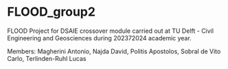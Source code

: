 # FLOOD_group2
FLOOD Project for DSAIE crossover module carried out at TU Delft - Civil Engineering and Geosciences during 202372024 academic year.

Members: 
Magherini Antonio, Najda David, Politis Apostolos, Sobral de Vito Carlo, Terlinden-Ruhl Lucas
